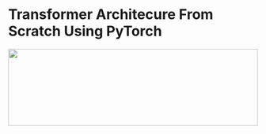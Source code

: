 # Transformer Architecure From Scratch Using PyTorch

<img src="https://c4.wallpaperflare.com/wallpaper/10/222/428/bumblebee-transformers-transformers-movies-wallpaper-preview.jpg" height="20%" width="100%">


